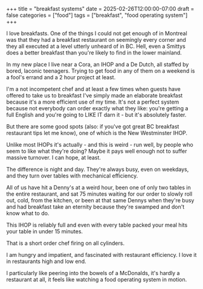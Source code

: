 +++
title = "breakfast systems"
date = 2025-02-26T12:00:00-07:00
draft = false
categories = ["food"]
tags = ["breakfast", "food operating system"]
+++

I love breakfasts. One of the things I could not get enough of in Montreal was that they had a breakfast restaurant on seemingly every corner and they all executed at a level utterly unheard of in BC. Hell, even a Smittys does a better breakfast than you're likely to find in the lower mainland.

In my new place I live near a Cora, an IHOP and a De Dutch, all staffed by bored, laconic teenagers. Trying to get food in any of them on a weekend is a fool's errand and a 2 hour project at least.

I'm a not incompetent chef and at least a few times when guests have offered to take us to breakfast I've simply made an elaborate breakfast because it's a more efficient use of my time. It's not a perfect system because not everybody can order exactly what they like: you're getting a full English and you're going to LIKE IT darn it - but it's absolutely faster.

But there are some good spots (also: if you've got great BC breakfast restaurant tips let me know), one of which is the New Westminster IHOP.

Unlike most IHOPs it's actually - and this is weird - run well, by people who seem to like what they're doing? Maybe it pays well enough not to suffer massive turnover. I can hope, at least.

The difference is night and day. They're always busy, even on weekdays, and they turn over tables with mechanical efficiency.

All of us have hit a Denny's at a weird hour, been one of only two tables in the entire restaurant, and sat 75 minutes waiting for our order to slowly roll out, cold, from the kitchen, or been at that same Dennys when they're busy and had breakfast take an eternity because they're swamped and don't know what to do.

This IHOP is reliably full and even with every table packed your meal hits your table in under 15 minutes.

That is a short order chef firing on all cylinders.

I am hungry and impatient, and fascinated with restaurant efficiency. I love it in restaurants high and low end.

I particularly like peering into the bowels of a McDonalds, it's hardly a restaurant at all, it feels like watching a food operating system in motion.